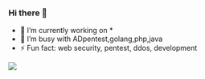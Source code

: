 ### Hi there 👋

- 🔭 I’m currently working on *
- 🌱 I’m busy with ADpentest,golang,php,java
- ⚡ Fun fact: web security, pentest, ddos, development

![](https://github-readme-stats.vercel.app/api?username=ChriskaliX&show_icons=true&hide_title=false)
